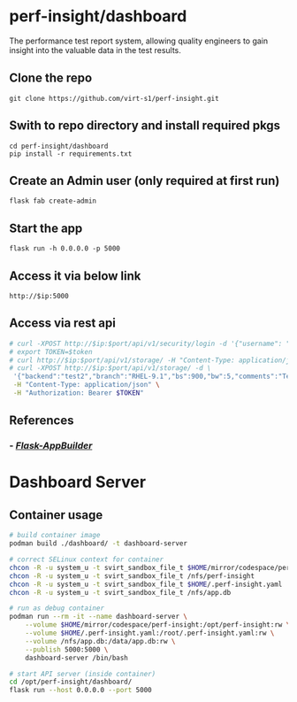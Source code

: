 # perf-insight/dashboard

The performance test report system, allowing quality engineers to gain insight into the valuable data in the test results.

## Clone the repo

    git clone https://github.com/virt-s1/perf-insight.git

## Swith to repo directory and install required pkgs

    cd perf-insight/dashboard
    pip install -r requirements.txt

## Create an Admin user (only required at first run)

    flask fab create-admin

## Start the app

    flask run -h 0.0.0.0 -p 5000

## Access it via below link

    http://$ip:5000

## Access via rest api

```bash
# curl -XPOST http://$ip:$port/api/v1/security/login -d '{"username": "admin", "password": "$password", "provider": "db"}' -H "Content-Type: application/json"
# export TOKEN=$token
# curl http://$ip:$port/api/v1/storage/ -H "Content-Type: application/json" -H "A/0 /0uthorization: Bearer $TOKEN"
# curl -XPOST http://$ip:$port/api/v1/storage/ -d \
 '{"backend":"test2","branch":"RHEL-9.1","bs":900,"bw":5,"comments":"Test","compose":"RHEL-9.1.0-20201112.1","cpu":"AMD Opteron(tm) Processor 4284","debug":"testlog","driver":"nvme","format":"xfs","instance_type":"x1.16xlarge","iodepth":18,"iops":50000,"kernel":"5.9.0-38.el9.x86_64","latency":4,"memory":"1900","numjobs":15,"platform":"xen","round":5,"rw":1000,"test_date":"2020-11-17","testrun":"aws_testrun_2","tool_version":"fio-3.23-5.el9"}' \
 -H "Content-Type: application/json" \
 -H "Authorization: Bearer $TOKEN"
```

## References

### - *[Flask-AppBuilder](https://flask-appbuilder.readthedocs.io/en/latest/index.html)*


# Dashboard Server

## Container usage

```bash
# build container image
podman build ./dashboard/ -t dashboard-server

# correct SELinux context for container
chcon -R -u system_u -t svirt_sandbox_file_t $HOME/mirror/codespace/perf-insight
chcon -R -u system_u -t svirt_sandbox_file_t /nfs/perf-insight
chcon -R -u system_u -t svirt_sandbox_file_t $HOME/.perf-insight.yaml
chcon -R -u system_u -t svirt_sandbox_file_t /nfs/app.db

# run as debug container
podman run --rm -it --name dashboard-server \
    --volume $HOME/mirror/codespace/perf-insight:/opt/perf-insight:rw \
    --volume $HOME/.perf-insight.yaml:/root/.perf-insight.yaml:rw \
    --volume /nfs/app.db:/data/app.db:rw \
    --publish 5000:5000 \
    dashboard-server /bin/bash

# start API server (inside container)
cd /opt/perf-insight/dashboard/
flask run --host 0.0.0.0 --port 5000

```
